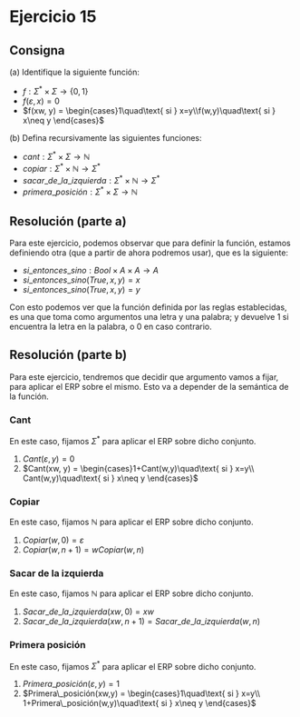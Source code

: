 # Ejercicio 15

## Consigna

(a) Identifique la siguiente función:

- $f : \Sigma^* \times \Sigma \to \{0, 1\}$
- $f(\varepsilon, x) = 0$
- $f(xw, y) = \begin{cases}1\quad\text{ si } x=y\\f(w,y)\quad\text{ si } x\neq y \end{cases}$ 

(b) Defina recursivamente las siguientes funciones:

- $cant : \Sigma^* \times \Sigma \to \mathbb{N}$
- $copiar : \Sigma^* \times \mathbb{N} \to \Sigma^*$
- $sacar\_de\_la\_izquierda : \Sigma^* \times \mathbb{N} \to \Sigma^*$
- $primera\_posición : \Sigma^* \times \Sigma \to \mathbb{N}$

## Resolución (parte a)

Para este ejercicio, podemos observar que para definir la función, estamos definiendo otra (que a partir de ahora podremos usar), que es la siguiente:

- $si\_entonces\_sino: Bool\times A\times A\to A$
- $si\_entonces\_sino(True,x,y) = x$
- $si\_entonces\_sino(True,x,y) = y$

Con esto podemos ver que la función definida por las reglas establecidas, es una que toma como argumentos una letra y una palabra; y devuelve 1 si encuentra la letra en la palabra, o 0 en caso contrario.

## Resolución (parte b)

Para este ejercicio, tendremos que decidir que argumento vamos a fijar, para aplicar el ERP sobre el mismo. Esto va a depender de la semántica de la función.

### Cant

En este caso, fijamos $\Sigma^*$ para aplicar el ERP sobre dicho conjunto.

1. $Cant(\varepsilon, y) = 0$
2. $Cant(xw, y) = \begin{cases}1+Cant(w,y)\quad\text{ si } x=y\\ Cant(w,y)\quad\text{ si } x\neq y \end{cases}$

### Copiar

En este caso, fijamos $\mathbb{N}$ para aplicar el ERP sobre dicho conjunto.

1. $Copiar(w,0) = \varepsilon$
2. $Copiar(w,n+1) = w Copiar(w,n)$

### Sacar de la izquierda

En este caso, fijamos $\mathbb{N}$ para aplicar el ERP sobre dicho conjunto.

1. $Sacar\_de\_la\_izquierda(xw, 0) = xw$
2. $Sacar\_de\_la\_izquierda(xw, n+1) = Sacar\_de\_la\_izquierda(w, n)$

### Primera posición

En este caso, fijamos $\Sigma^*$ para aplicar el ERP sobre dicho conjunto.

1. $Primera\_posición(\varepsilon,y) = 1$
2. $Primera\_posición(xw,y) = \begin{cases}1\quad\text{ si } x=y\\ 1+Primera\_posición(w,y)\quad\text{ si } x\neq y \end{cases}$